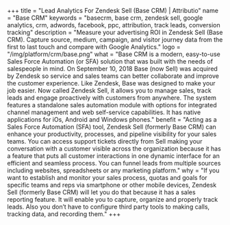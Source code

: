 +++
title = "Lead Analytics For Zendesk Sell (Base CRM) | Attributio"
name = "Base CRM"
keywords = "basecrm, base crm, zendesk sell, google analytics, crm, adwords, facebook, ppc, attribution, track leads, conversion tracking"
description = "Measure your advertising ROI in Zendesk Sell (Base CRM). Capture source, medium, campaign, and visitor journey data from the first to last touch and compare with Google Analytics."
logo = "/img/platform/crm/base.png"
what = "Base CRM is a modern, easy-to-use Sales Force Automation (or SFA) solution that was built with the needs of salespeople in mind. On September 10, 2018 Base (now Sell) was acquired by Zendesk so service and sales teams can better collaborate and improve the customer experience. Like Zendesk, Base was designed to make your job easier. Now called Zendesk Sell, it allows you to manage sales, track leads and engage proactively with customers from anywhere. The system features a standalone sales automation module with options for integrated channel management and web self-service capabilities. It has native applications for iOs, Android and Windows phones."
benefit = "Acting as a Sales Force Automation (SFA) tool, Zendesk Sell (formerly Base CRM) can enhance your productivity, processes, and pipeline visibility for your sales teams. You can access support tickets directly from Sell making your conversation with a customer visible across the organization because it has a feature that puts all customer interactions in one dynamic interface for an efficient and seamless process. You can funnel leads from multiple sources including websites, spreadsheets or any marketing platform."
why = "If you want to establish and monitor your sales process, quotas and goals for specific teams and reps via smartphone or other mobile devices, Zendesk Sell (formerly Base CRM) will let you do that because it has a sales reporting feature. It will enable you to capture, organize and properly track leads. Also you don’t have to configure third party tools to making calls, tracking data, and recording them."
+++
